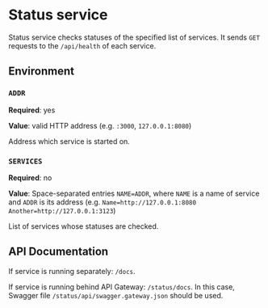 # Status service

Status service checks statuses of the specified list of services. It sends
`GET` requests to the `/api/health` of each service.

## Environment

### `ADDR`

**Required**: yes

**Value**: valid HTTP address 
(e.g. `:3000`, `127.0.0.1:8080`)

Address which service is started on.

### `SERVICES`

**Required**: no

**Value**: Space-separated entries `NAME=ADDR`, where `NAME`
is a name of service and `ADDR` is its address
(e.g. `Name=http://127.0.0.1:8080 Another=http://127.0.0.1:3123`)

List of services whose statuses are checked.

## API Documentation

If service is running separately: `/docs`.

If service is running behind API Gateway: `/status/docs`. In this case, Swagger
file `/status/api/swagger.gateway.json` should be used.
